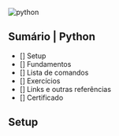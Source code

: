 ![python]()

## Sumário | Python

- [] Setup
- [] Fundamentos
- [] Lista de comandos
- [] Exercícios
- [] Links e outras referências
- [] Certificado
      
## Setup